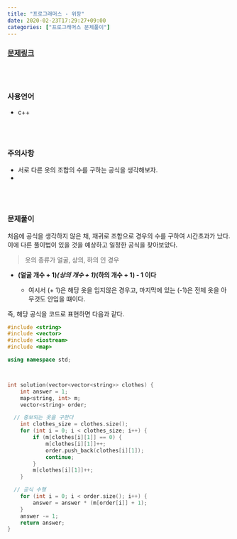 ```yaml
---
title: "프로그래머스 - 위장"
date: 2020-02-23T17:29:27+09:00
categories: ["프로그래머스 문제풀이"]
---
```



### [문제링크](https://programmers.co.kr/learn/courses/30/lessons/42578)

<br><br>

### 사용언어

- c++

<br><br>

### 주의사항

- 서로 다른 옷의 조합의 수를 구하는 공식을 생각해보자.
-

<br><br>

### 문제풀이

처음에 공식을 생각하지 않은 채, 재귀로 조합으로 경우의 수를 구하여 시간초과가 났다. 이에 다른 풀이법이 있을 것을 예상하고 일정한 공식을 찾아보았다.

> 옷의 종류가 얼굴, 상의, 하의 인 경우

- **(얼굴 개수 + 1)*(상의 개수 + 1)*(하의 개수 + 1) - 1 이다**

  - 여시서 (+ 1)은 해당 옷을 입지않은 경우고, 마지막에 있는 (-1)은 전체 옷을 아무것도 안입을 떄이다.

즉, 해당 공식을 코드로 표현하면 다음과 같다.

~~~c++
#include <string>
#include <vector>
#include <iostream>
#include <map>

using namespace std;



int solution(vector<vector<string>> clothes) {
	int answer = 1;
	map<string, int> m;
	vector<string> order;

  // 중보되는 옷을 구한다
	int clothes_size = clothes.size();
	for (int i = 0; i < clothes_size; i++) {
		if (m[clothes[i][1]] == 0) {
			m[clothes[i][1]]++;
			order.push_back(clothes[i][1]);
			continue;
		}
		m[clothes[i][1]]++;
	}

  // 공식 수행
	for (int i = 0; i < order.size(); i++) {
		answer = answer * (m[order[i]] + 1);
	}
	answer -= 1;
	return answer;
}
~~~
